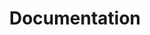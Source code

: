 ---
title: "Documentation"
linkTitle: "Documentation"
type: "docs"
weight: 20
description: >
    Documentation on working with various features of PostgreSQL-as-a-Service.
---